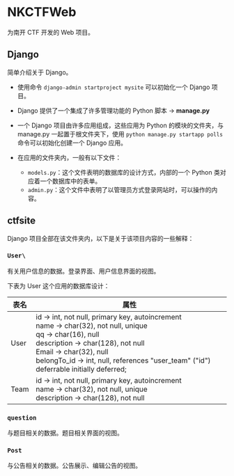 # NKCTFWeb
为南开 CTF 开发的 Web 项目。

## Django

简单介绍关于 Django。

- 使用命令 `django-admin startproject mysite` 可以初始化一个 Django 项目。

- Django 提供了一个集成了许多管理功能的 Python 脚本 &rarr; **manage.py**

- 一个 Django 项目由许多应用组成，这些应用为 Python 的模块的文件夹，与 manage.py 一起置于根文件夹下，使用 `python manage.py startapp polls` 命令可以初始化创建一个 Django 应用。
- 在应用的文件夹内，一般有以下文件：
  - `models.py`：这个文件表明的数据库的设计方式，内部的一个 Python 类对应着一个数据库中的表单。
  - `admin.py`：这个文件中表明了以管理员方式登录网站时，可以操作的内容。

## ctfsite

Django 项目全部在该文件夹内，以下是关于该项目内容的一些解释：

### `User\`

有关用户信息的数据。登录界面、用户信息界面的视图。

下表为 User 这个应用的数据库设计：

| 表名 | 属性                                                         |
| ---- | ------------------------------------------------------------ |
| User | id &rarr; int, not null, primary key, autoincrement<br />name &rarr; char(32), not null, unique<br />qq &rarr; char(16), null<br />description &rarr; char(128), not null<br />Email &rarr; char(32), null<br />belongTo_id &rarr; int, null, references "user_team" ("id") deferrable initially deferred; |
| Team | id &rarr; int, not null, primary key, autoincrement<br />name &rarr; char(32), not null, unique<br />description &rarr; char(128), not null |

### `question`

与题目相关的数据。题目相关界面的视图。

### `Post`

与公告相关的数据。公告展示、编辑公告的视图。